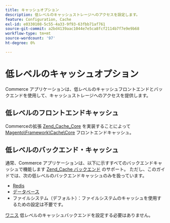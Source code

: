 ```yaml
---
title: キャッシュオプション
description: 低レベルのキャッシュストレージへのアクセスを設定します。
feature: Configuration, Cache
exl-id: e0330108-5c55-4a33-9f93-63fbb71af761
source-git-commit: a2bd4139aac1044e7e5ca8fcf2114b7f7e9e9b68
workflow-type: tm+mt
source-wordcount: '97'
ht-degree: 0%

---
```


# 低レベルのキャッシュオプション

Commerce アプリケーションは、低レベルのキャッシュフロントエンドとバックエンドを使用して、キャッシュストレージへのアクセスを提供します。

## 低レベルのフロントエンドキャッシュ

Commerceの拡張 [Zend_Cache_Core](https://framework.zend.com/manual/1.12/en/zend.cache.frontends.html) を実装することによって [Magento\Framework\Cache\Core](https://github.com/magento/magento2/blob/2.4/lib/internal/Magento/Framework/Cache/Core.php) フロントエンドキャッシュ。

## 低レベルのバックエンド・キャッシュ

通常、Commerce アプリケーションは、以下に示すすべてのバックエンドキャッシュで機能します [Zend_Cache バックエンド](https://framework.zend.com/manual/1.12/en/zend.cache.backends.html) のサポート。 ただし、このガイドでは、次の低レベルのバックエンドキャッシュのみを扱っています。

- [Redis](config-redis.md)
- [データベース](https://developer.adobe.com/commerce/php/development/cache/partial/database-caching/)
- ファイルシステム（デフォルト）：ファイルシステムのキャッシュを使用するための設定は不要です。

[ワニス](config-varnish.md) 低レベルのキャッシュバックエンドを設定する必要はありません。
